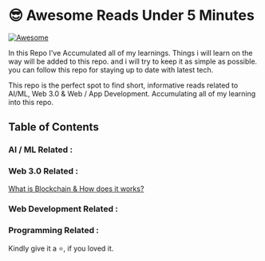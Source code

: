 <h1>😎 Awesome Reads Under 5 Minutes</h1>

[![Awesome](https://cdn.rawgit.com/sindresorhus/awesome/d7305f38d29fed78fa85652e3a63e154dd8e8829/media/badge.svg)](https://github.com/simplysabir/awesome-reads-under-5-minutes)

<p>In this Repo I've Accumulated all of my learnings. Things i will learn on the way will be added to this repo. and i will try to keep it as simple as possible. you can follow this repo for staying up to date with latest tech.</p>

<p>This repo is the perfect spot to find short, informative reads related to AI/ML, Web 3.0 & Web / App Development. Accumulating all of my learning into this repo.</p>

<h2> Table of Contents </h2>  

<h3> AI / ML Related :</h3>


<h3>Web 3.0 Related :</h3>


[What is Blockchain & How does it works?](./WEB%203.0/what-is-blockchain.md)  


<h3> Web Development Related :</h3>


<h3>Programming Related :</h3>



<p>Kindly give it a ⭐, if you loved it.</p>